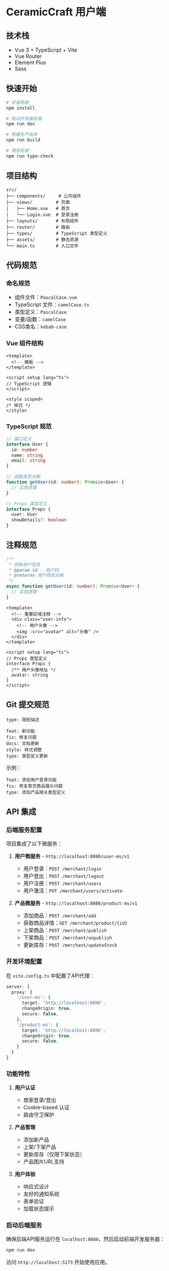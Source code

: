 # CeramicCraft 用户端
## 技术栈

- Vue 3 + TypeScript + Vite
- Vue Router
- Element Plus
- Sass

## 快速开始

```bash
# 安装依赖
npm install

# 启动开发服务器
npm run dev

# 构建生产版本
npm run build

# 类型检查
npm run type-check
```

## 项目结构

```
src/
├── components/     # 公共组件
├── views/         # 页面
│   ├── Home.vue   # 首页
│   └── Login.vue  # 登录注册
├── layouts/       # 布局组件
├── router/        # 路由
├── types/         # TypeScript 类型定义
├── assets/        # 静态资源
└── main.ts        # 入口文件
```

## 代码规范

### 命名规范
- 组件文件：`PascalCase.vue`
- TypeScript 文件：`camelCase.ts`
- 类型定义：`PascalCase`
- 变量/函数：`camelCase`
- CSS类名：`kebab-case`

### Vue 组件结构
```vue
<template>
  <!-- 模板 -->
</template>

<script setup lang="ts">
// TypeScript 逻辑
</script>

<style scoped>
/* 样式 */
</style>
```

### TypeScript 规范
```typescript
// 接口定义
interface User {
  id: number
  name: string
  email: string
}

// 函数类型注解
function getUser(id: number): Promise<User> {
  // 实现逻辑
}

// Props 类型定义
interface Props {
  user: User
  showDetails?: boolean
}
```

## 注释规范

```typescript
/**
 * 获取用户信息
 * @param id - 用户ID
 * @returns 用户信息对象
 */
async function getUser(id: number): Promise<User> {
  // 实现逻辑
}
```

```vue
<template>
  <!-- 重要区域注释 -->
  <div class="user-info">
    <!-- 用户头像 -->
    <img :src="avatar" alt="头像" />
  </div>
</template>

<script setup lang="ts">
// Props 类型定义
interface Props {
  /** 用户头像地址 */
  avatar: string
}
</script>
```

## Git 提交规范

```
type: 简短描述

feat: 新功能
fix: 修复问题
docs: 文档更新
style: 样式调整
type: 类型定义更新
```

示例：
```
feat: 添加用户登录功能
fix: 修复首页商品展示问题
type: 添加产品相关类型定义
```

## API 集成

### 后端服务配置

项目集成了以下微服务：

1. **用户微服务** - `http://localhost:8080/user-ms/v1`
   - 用户登录：`POST /merchant/login`
   - 用户登出：`POST /merchant/logout`
   - 用户注册：`POST /merchant/users`
   - 用户激活：`PUT /merchant/users/activate`

2. **产品微服务** - `http://localhost:8080/product-ms/v1`
   - 添加商品：`POST /merchant/add`
   - 获取商品详情：`GET /merchant/product/{id}`
   - 上架商品：`POST /merchant/publish`
   - 下架商品：`POST /merchant/unpublish`
   - 更新库存：`POST /merchant/updateStock`

### 开发环境配置

在 `vite.config.ts` 中配置了API代理：

```typescript
server: {
  proxy: {
    '/user-ms': {
      target: 'http://localhost:8080',
      changeOrigin: true,
      secure: false,
    },
    '/product-ms': {
      target: 'http://localhost:8080',
      changeOrigin: true,
      secure: false,
    }
  }
}
```

### 功能特性

1. **用户认证**
   - 商家登录/登出
   - Cookie-based 认证
   - 路由守卫保护

2. **产品管理**
   - 添加新产品
   - 上架/下架产品
   - 更新库存（仅限下架状态）
   - 产品图片URL支持

3. **用户体验**
   - 响应式设计
   - 友好的通知系统
   - 表单验证
   - 加载状态提示

### 启动后端服务

确保后端API服务运行在 `localhost:8080`，然后启动前端开发服务器：

```bash
npm run dev
```

访问 `http://localhost:5173` 开始使用应用。